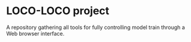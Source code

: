# LOCO-LOCO project

A repository gathering all tools for fully controlling model train through a Web browser interface.